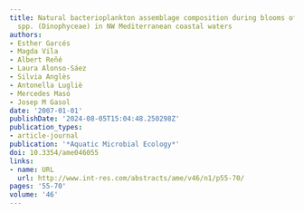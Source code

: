 ```yaml
---
title: Natural bacterioplankton assemblage composition during blooms of Alexandrium
  spp. (Dinophyceae) in NW Mediterranean coastal waters
authors:
- Esther Garcés
- Magda Vila
- Albert Reñé
- Laura Alonso-Sáez
- Silvia Anglès
- Antonella Lugliè
- Mercedes Masó
- Josep M Gasol
date: '2007-01-01'
publishDate: '2024-08-05T15:04:48.250298Z'
publication_types:
- article-journal
publication: '*Aquatic Microbial Ecology*'
doi: 10.3354/ame046055
links:
- name: URL
  url: http://www.int-res.com/abstracts/ame/v46/n1/p55-70/
pages: '55-70'
volume: '46'
---
```

